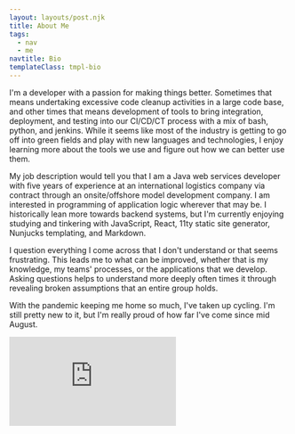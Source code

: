 ```yaml
---
layout: layouts/post.njk  
title: About Me  
tags:  
  - nav
  - me    
navtitle: Bio  
templateClass: tmpl-bio  
---
```


I'm a developer with a passion for making things better. Sometimes that means undertaking excessive code cleanup activities in a large code base, and other times that means development of tools to bring integration, deployment, and testing into our CI/CD/CT process with a mix of bash, python, and jenkins. While it seems like most of the industry is getting to go off into green fields and play with new languages and technologies, I enjoy learning more about the tools we use and figure out how we can better use them.

My job description would tell you that I am a Java web services developer with five years of experience at an international logistics company via contract through an onsite/offshore model development company. I am interested in programming of application logic wherever that may be. I historically lean more towards backend systems, but I'm currently enjoying studying and tinkering with JavaScript, React, 11ty static site generator, Nunjucks templating, and Markdown. 

I question everything I come across that I don't understand or that seems frustrating. This leads me to what can be improved, whether that is my knowledge, my teams' processes, or the applications that we develop. Asking questions helps to understand more deeply often times it through revealing broken assumptions that an entire group holds.

With the pandemic keeping me home so much, I've taken up cycling. I'm still pretty new to it, but I'm really proud of how far I've come since mid August.
<iframe height='160' width='300' frameborder='0' allowtransparency='true' scrolling='no' src='https://www.strava.com/athletes/66917636/activity-summary/07d9afc62356c105498f7d6607ebe92784d4e48e'></iframe>